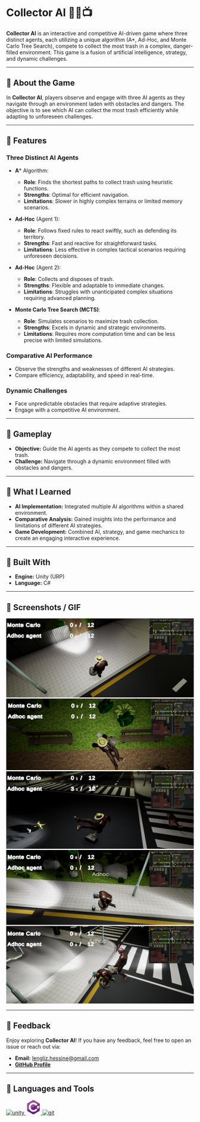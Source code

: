 # Collector AI 🧰🤖📺

**Collector AI** is an interactive and competitive AI-driven game where three distinct agents, each utilizing a unique algorithm (A*, Ad-Hoc, and Monte Carlo Tree Search), compete to collect the most trash in a complex, danger-filled environment. This game is a fusion of artificial intelligence, strategy, and dynamic challenges.

---

## 🔧 About the Game
In **Collector AI**, players observe and engage with three AI agents as they navigate through an environment laden with obstacles and dangers. The objective is to see which AI can collect the most trash efficiently while adapting to unforeseen challenges.

---

## 🎯 Features

### **Three Distinct AI Agents**
- **A*** Algorithm:
  - **Role**: Finds the shortest paths to collect trash using heuristic functions.
  - **Strengths**: Optimal for efficient navigation.
  - **Limitations**: Slower in highly complex terrains or limited memory scenarios.

- **Ad-Hoc** (Agent 1):
  - **Role**: Follows fixed rules to react swiftly, such as defending its territory.
  - **Strengths**: Fast and reactive for straightforward tasks.
  - **Limitations**: Less effective in complex tactical scenarios requiring unforeseen decisions.

- **Ad-Hoc** (Agent 2):
  - **Role**: Collects and disposes of trash.
  - **Strengths**: Flexible and adaptable to immediate changes.
  - **Limitations**: Struggles with unanticipated complex situations requiring advanced planning.

- **Monte Carlo Tree Search (MCTS)**:
  - **Role**: Simulates scenarios to maximize trash collection.
  - **Strengths**: Excels in dynamic and strategic environments.
  - **Limitations**: Requires more computation time and can be less precise with limited simulations.

### **Comparative AI Performance**
- Observe the strengths and weaknesses of different AI strategies.
- Compare efficiency, adaptability, and speed in real-time.

### **Dynamic Challenges**
- Face unpredictable obstacles that require adaptive strategies.
- Engage with a competitive AI environment.

---

## 👹 Gameplay
- **Objective:** Guide the AI agents as they compete to collect the most trash.
- **Challenge:** Navigate through a dynamic environment filled with obstacles and dangers.

---

## 🚀 What I Learned
- **AI Implementation:** Integrated multiple AI algorithms within a shared environment.
- **Comparative Analysis:** Gained insights into the performance and limitations of different AI strategies.
- **Game Development:** Combined AI, strategy, and game mechanics to create an engaging interactive experience.

---

## 🔧 Built With
- **Engine:** Unity (URP)
- **Language:** C#

---

## 📸 Screenshots / GIF

![CollectorAI1](./Imgs/collector1.png)
![CollectorAI2](./Imgs/collector2.png)
![CollectorAI3](./Imgs/collector3.png)
![CollectorAI3](./Imgs/collector4.png)
![CollectorAI3](./Imgs/collector5.png)


---

## 📢 Feedback
Enjoy exploring **Collector AI**! If you have any feedback, feel free to open an issue or reach out via:

- **Email:** lengliz.hessine@gmail.com
- [**GitHub Profile**](https://github.com/Hessine-Lengliz)

---

## 🔧 Languages and Tools
<p align="left">
  <a href="https://unity.com/" target="_blank" rel="noreferrer"> <img src="https://www.vectorlogo.zone/logos/unity3d/unity3d-icon.svg" alt="unity" width="40" height="40"/> </a>
  <a href="https://www.cprogramming.com/" target="_blank" rel="noreferrer"> <img src="https://raw.githubusercontent.com/devicons/devicon/master/icons/csharp/csharp-original.svg" alt="csharp" width="40" height="40"/> </a>
  <a href="https://git-scm.com/" target="_blank" rel="noreferrer"> <img src="https://www.vectorlogo.zone/logos/git-scm/git-scm-icon.svg" alt="git" width="40" height="40"/> </a>
</p>

